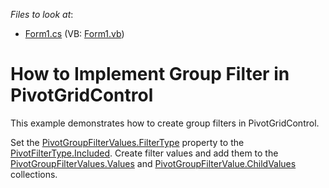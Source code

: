 <!-- default file list -->
*Files to look at*:

* [Form1.cs](./CS/GroupFilter/Form1.cs) (VB: [Form1.vb](./VB/GroupFilter/Form1.vb))
<!-- default file list end -->
# How to Implement Group Filter in PivotGridControl

This example demonstrates how to create group filters in PivotGridControl. 

Set the [PivotGroupFilterValues.FilterType](https://docs.devexpress.com/CoreLibraries/DevExpress.XtraPivotGrid.PivotGroupFilterValues.FilterType) property to the [PivotFilterType.Included](https://docs.devexpress.com/CoreLibraries/DevExpress.XtraPivotGrid.PivotFilterType). Create filter values and add them to the [PivotGroupFilterValues.Values](https://docs.devexpress.com/CoreLibraries/DevExpress.XtraPivotGrid.PivotGroupFilterValues.Values) and [PivotGroupFilterValue.ChildValues](https://docs.devexpress.com/CoreLibraries/DevExpress.XtraPivotGrid.PivotGroupFilterValue.ChildValues) collections.
